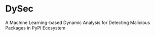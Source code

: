 # DySec
 A Machine Learning-based Dynamic Analysis for Detecting Malicious Packages in PyPI Ecosystem
